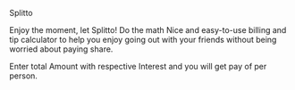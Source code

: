 Splitto

Enjoy the moment, let Splitto! Do the math
Nice and easy-to-use billing and tip calculator to help you enjoy going out with your friends without being worried about paying share.

Enter total Amount with respective Interest and you will get pay of per person.
